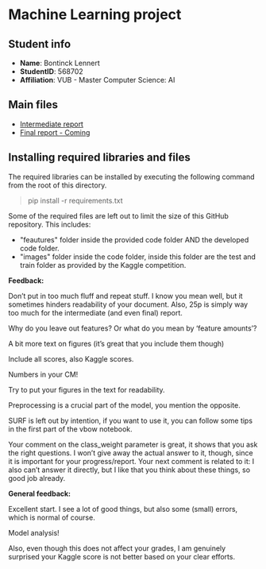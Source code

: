 # Machine Learning project

## Student info
- **Name**: Bontinck Lennert
- **StudentID**: 568702
- **Affiliation**: VUB - Master Computer Science: AI

## Main files
- [Intermediate report](Intermediate_Report_ML_Project_Bontinck_Lennert_568702_VUB.pdf)
- [Final report - Coming](TODO)

## Installing required libraries and files
The required libraries can be installed by executing the following command from the root of this directory.
> pip install -r requirements.txt

Some of the required files are left out to limit the size of this GitHub repository. This includes:
- "feautures"  folder inside the provided code folder AND  the developed code folder.
- "images" folder inside the code folder, inside this folder are the test and train folder as provided by the Kaggle competition. 


**Feedback:**

Don’t put in too much fluff and repeat stuff. I know you mean well, but it sometimes hinders readability of your document. Also, 25p is simply way too much for the intermediate (and even final) report.

Why do you leave out features? Or what do you mean by ‘feature amounts’?

A bit more text on figures (it’s great that you include them though)

Include all scores, also Kaggle scores.

Numbers in your CM!

Try to put your figures in the text for readability.

Preprocessing is a crucial part of the model, you mention the opposite.

SURF is left out by intention, if you want to use it, you can follow some tips in the first part of the vbow notebook.

Your comment on the class_weight parameter is great, it shows that you ask the right questions. I won’t give away the actual answer to it, though, since it is important for your progress/report. Your next comment is related to it: I also can’t answer it directly, but I like that you think about these things, so good job already.


**General feedback:**

Excellent start. I see a lot of good things, but also some (small) errors, which is normal of course.

Model analysis! 

Also, even though this does not affect your grades, I am genuinely surprised your Kaggle score is not better based on your clear efforts.
